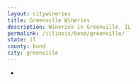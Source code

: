 ```yaml
---
layout: citywineries
title: Greenville Wineries
description: Wineries in Greenville, IL
permalink: /illinois/bond/greenville/
state: il
county: bond
city: greenville
---
```

-
